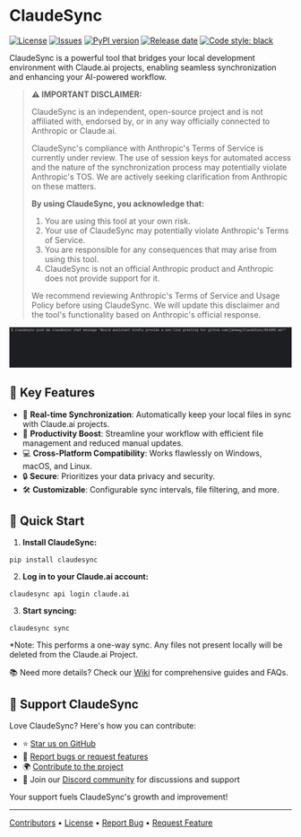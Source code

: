 # ClaudeSync

[![License](https://img.shields.io/badge/License-MIT-blue.svg)](https://opensource.org/licenses/MIT)
[![Issues](https://img.shields.io/github/issues/jahwag/claudesync)](https://github.com/jahwag/claudesync/issues)
[![PyPI version](https://badge.fury.io/py/claudesync.svg)](https://badge.fury.io/py/claudesync)
[![Release date](https://img.shields.io/github/release-date/jahwag/claudesync)](https://github.com/jahwag/claudesync/releases)
[![Code style: black](https://img.shields.io/badge/code%20style-black-000000.svg)](https://github.com/psf/black)

ClaudeSync is a powerful tool that bridges your local development environment with Claude.ai projects, enabling seamless synchronization and enhancing your AI-powered workflow.

> **⚠️ IMPORTANT DISCLAIMER:**
> 
> ClaudeSync is an independent, open-source project and is not affiliated with, endorsed by, or in any way officially connected to Anthropic or Claude.ai.
> 
> ClaudeSync's compliance with Anthropic's Terms of Service is currently under review. The use of session keys for automated access and the nature of the synchronization process may potentially violate Anthropic's TOS. We are actively seeking clarification from Anthropic on these matters.
> 
> **By using ClaudeSync, you acknowledge that:**
> 1. You are using this tool at your own risk.
> 2. Your use of ClaudeSync may potentially violate Anthropic's Terms of Service.
> 3. You are responsible for any consequences that may arise from using this tool.
> 4. ClaudeSync is not an official Anthropic product and Anthropic does not provide support for it.
>
> We recommend reviewing Anthropic's Terms of Service and Usage Policy before using ClaudeSync. We will update this disclaimer and the tool's functionality based on Anthropic's official response.

![ClaudeSync example](claudesync.gif "ClaudeSync")

## 🌟 Key Features

- 🔄 **Real-time Synchronization**: Automatically keep your local files in sync with Claude.ai projects.
- 🚀 **Productivity Boost**: Streamline your workflow with efficient file management and reduced manual updates.
- 💻 **Cross-Platform Compatibility**: Works flawlessly on Windows, macOS, and Linux.
- 🔒 **Secure**: Prioritizes your data privacy and security.
- 🛠 **Customizable**: Configurable sync intervals, file filtering, and more.

## 🚀 Quick Start

1. **Install ClaudeSync:**
```shell
pip install claudesync
```

2. **Log in to your Claude.ai account:**
```shell
claudesync api login claude.ai
```

3. **Start syncing:**
```shell
claudesync sync
```
*Note: This performs a one-way sync. Any files not present locally will be deleted from the Claude.ai Project.

📚 Need more details? Check our [Wiki](https://github.com/jahwag/claudesync/wiki) for comprehensive guides and FAQs.

## 🤝 Support ClaudeSync

Love ClaudeSync? Here's how you can contribute:

- ⭐ [Star us on GitHub](https://github.com/jahwag/claudesync)
- 🐛 [Report bugs or request features](https://github.com/jahwag/claudesync/issues)
- 🌍 [Contribute to the project](CONTRIBUTING.md)
- 💬 Join our [Discord community](https://discord.gg/pR4qeMH4u4) for discussions and support

Your support fuels ClaudeSync's growth and improvement!

---

[Contributors](https://github.com/jahwag/claudesync/graphs/contributors) • [License](https://github.com/jahwag/claudesync/blob/master/LICENSE) • [Report Bug](https://github.com/jahwag/claudesync/issues) • [Request Feature](https://github.com/jahwag/ClaudeSync/issues/new?assignees=&labels=enhancement&projects=&template=feature_request.md&title=)
